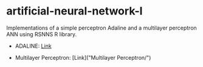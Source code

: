 # artificial-neural-network-I
Implementations of a simple perceptron Adaline and a multilayer perceptron ANN using RSNNS R library.
    
   - ADALINE: [Link](Adaline)
    
   - Multilayer Perceptron: [Link]("Multilayer Perceptron/")
